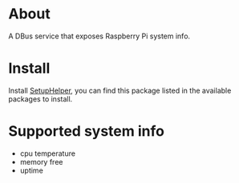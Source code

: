 
# About

A DBus service that exposes Raspberry Pi system info.


# Install

Install [SetupHelper](https://github.com/kwindrem/SetupHelper),
you can find this package listed in the available packages to install.

# Supported system info

 - cpu temperature
 - memory free
 - uptime
